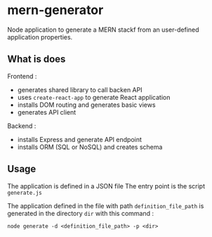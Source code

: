 # mern-generator

Node application to generate a MERN stackf from an user-defined application properties.

## What is does
Frontend :

 - generates shared library to call backen API
 - uses `create-react-app` to generate React application
 - installs DOM routing  and generates basic views
 - generates API client

Backend :

 - installs Express and generate API endpoint
 - installs ORM (SQL or NoSQL) and creates schema 

## Usage
The application is defined in a JSON file
The entry point is the script `generate.js`

The application defined in the file with path `definition_file_path` is generated in the directory `dir` with this command :

    node generate -d <definition_file_path> -p <dir>
